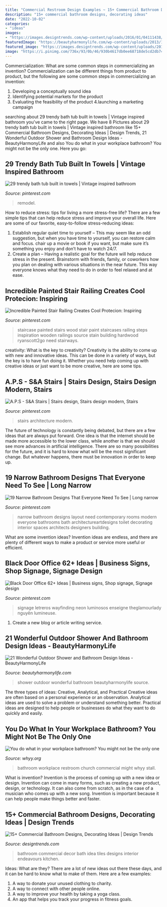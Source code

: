 ```yaml
---
title: "Commercial Restroom Design Examples ~ 15+ Commercial Bathroom Designs, Decorating Ideas"
description: "15+ commercial bathroom designs, decorating ideas"
date: "2022-10-02"
categories:
- "ideas"
images:
- "https://images.designtrends.com/wp-content/uploads/2016/01/04111438/Beautiful-Commercial-Bathroom-Decor-Idea.jpg"
featuredImage: "https://beautyharmonylife.com/wp-content/uploads/2013/10/4f4b317fb94ab.jpg"
featured_image: "https://images.designtrends.com/wp-content/uploads/2016/01/04111438/Beautiful-Commercial-Bathroom-Decor-Idea.jpg"
image: "https://i.pinimg.com/736x/93/0b/46/930b4617db0ee68718de5cd2db744782.jpg"
---
```



Commercialization: What are some common steps in commercializing an invention?
Commercialization can be different things from product to product, but the following are some common steps in commercializing an invention:
1. Developing a conceptually sound idea 
2. Identifying potential markets for the product 
3. Evaluating the feasibility of the product 
4.launching a marketing campaign 

	

		
searching about 29 trendy bath tub built in towels | Vintage inspired bathroom you've came to the right page. We have 8 Pictures about 29 trendy bath tub built in towels | Vintage inspired bathroom like 15+ Commercial Bathroom Designs, Decorating Ideas | Design Trends, 21 Wonderful Outdoor Shower and Bathroom Design Ideas - BeautyHarmonyLife and also You do what in your workplace bathroom? You might not be the only one. Here you go:
		
    
## 29 Trendy Bath Tub Built In Towels | Vintage Inspired Bathroom

<img loading=lazy src="https://i.pinimg.com/736x/93/0b/46/930b4617db0ee68718de5cd2db744782.jpg" onerror="this.onerror=null;this.src='https://tse4.mm.bing.net/th?id=OIP._WQZnFU7h5cwQr31wv8LWwAAAA&amp;pid=15.1';" alt="29 trendy bath tub built in towels | Vintage inspired bathroom">

_Source: pinterest.com_

>remodel. 

	

How to reduce stress: tips for living a more stress-free life?
There are a few simple tips that can help reduce stress and improve your overall life. Here are some of our favorite, easy-to-follow stress-reducing ideas: 
1. Establish regular quiet time to yourself – This may seem like an odd suggestion, but when you have time to yourself, you can restore calm and focus. chair up a movie or book if you want, but make sure it’s something you enjoy and don’t have to watch 24/7. 
2. Create a plan – Having a realistic goal for the future will help reduce stress in the present. Brainstorm with friends, family, or coworkers how you plan on dealing with various situations in the near future. This way everyone knows what they need to do in order to feel relaxed and at ease. 

    
## Incredible Painted Stair Railing Creates Cool Protecion: Inspiring

<img loading=lazy src="https://i.pinimg.com/736x/79/1a/f1/791af1bae87398daea98abae55ece53d--painted-stair-railings-wood-staircase.jpg" onerror="this.onerror=null;this.src='https://tse1.mm.bing.net/th?id=OIP.79fRIyd1CAXT-STm6sbRHwHaJ3&amp;pid=15.1';" alt="Incredible Painted Stair Railing Creates Cool Protecion: Inspiring">

_Source: pinterest.com_

>staircase painted stairs wood stair paint staircases railing steps inspiration wooden railings source stain building hardwood ryanscott2go need stairways. 

	

creativity: What is the key to creativity?
Creativity is the ability to come up with new and innovative ideas. This can be done in a variety of ways, but the key is to have fun doing it. Whether you need help coming up with creative ideas or just want to be more creative, here are some tips.

    
## A.P.S - S&amp;A Stairs | Stairs Design, Stairs Design Modern, Stairs

<img loading=lazy src="https://i.pinimg.com/736x/78/81/39/788139c59b40828f2eadfed383632da1.jpg" onerror="this.onerror=null;this.src='https://tse4.mm.bing.net/th?id=OIP.P7AuJMaeMDTyVVZJd2yfWQHaLH&amp;pid=15.1';" alt="A.P.S - S&amp;A Stairs | Stairs design, Stairs design modern, Stairs">

_Source: pinterest.com_

>stairs architecture modern. 

	

The future of technology is constantly being debated, but there are a few ideas that are always put forward. One idea is that the internet should be made more accessible to the lower class, while another is that we should see more advances in artificial intelligence. There are so many possibilities for the future, and it is hard to know what will be the most significant change. But whatever happens, there must be innovation in order to keep up.

    
## 19 Narrow Bathroom Designs That Everyone Need To See | Long Narrow

<img loading=lazy src="https://i.pinimg.com/736x/70/4d/c5/704dc5d329eeda9f246f8a7a89112bb1--narrow-bathroom-designs-small-long-bathroom-ideas.jpg" onerror="this.onerror=null;this.src='https://tse2.mm.bing.net/th?id=OIP.U_vYmpo5g9M49hgdAFJKigAAAA&amp;pid=15.1';" alt="19 Narrow Bathroom Designs That Everyone Need To See | Long narrow">

_Source: pinterest.com_

>narrow bathroom designs layout need contemporary rooms modern everyone bathrooms bath architectureartdesigns toilet decorating interior spaces architects designers building. 

	

What are some invention ideas?
Invention ideas are endless, and there are plenty of different ways to make a product or service more useful or efficient.

    
## Black Door Office 62+ Ideas | Business Signs, Shop Signage, Signage Design

<img loading=lazy src="https://i.pinimg.com/736x/ca/6b/11/ca6b1196567c7554d04648df2146372d.jpg" onerror="this.onerror=null;this.src='https://tse1.mm.bing.net/th?id=OIP.NT4n1L_NOC6gdWUcTEaPWwAAAA&amp;pid=15.1';" alt="Black Door Office 62+ Ideas | Business signs, Shop signage, Signage design">

_Source: pinterest.com_

>signage letreros wayfinding neon luminosos enseigne theglamourlady nguyên lumineuse. 

	

1. Create a new blog or article writing service.

    
## 21 Wonderful Outdoor Shower And Bathroom Design Ideas - BeautyHarmonyLife

<img loading=lazy src="https://beautyharmonylife.com/wp-content/uploads/2013/10/4f4b317fb94ab.jpg" onerror="this.onerror=null;this.src='https://tse3.mm.bing.net/th?id=OIP.hkbEkrtD6laufFW0J3wJYQHaLI&amp;pid=15.1';" alt="21 Wonderful Outdoor Shower and Bathroom Design Ideas - BeautyHarmonyLife">

_Source: beautyharmonylife.com_

>shower outdoor wonderful bathroom beautyharmonylife source. 

	

The three types of ideas: Creative, Analytical, and Practical
Creative ideas are often based on a personal experience or an observation. Analytical ideas are used to solve a problem or understand something better. Practical ideas are designed to help people or businesses do what they want to do quickly and easily.

    
## You Do What In Your Workplace Bathroom? You Might Not Be The Only One

<img loading=lazy src="https://whyy.org/wp-content/uploads/2017/07/bathroom1200-1-768x432.jpg" onerror="this.onerror=null;this.src='https://tse4.mm.bing.net/th?id=OIP.ILgRXAdWY7jooX7oUQoZdwHaEK&amp;pid=15.1';" alt="You do what in your workplace bathroom? You might not be the only one">

_Source: whyy.org_

>bathroom workplace restroom church commercial might whyy stall. 

	

What is invention?
Invention is the process of coming up with a new idea or design. Invention can come in many forms, such as creating a new product, design, or technology. It can also come from scratch, as in the case of a musician who comes up with a new song. Invention is important because it can help people make things better and faster.

    
## 15+ Commercial Bathroom Designs, Decorating Ideas | Design Trends

<img loading=lazy src="https://images.designtrends.com/wp-content/uploads/2016/01/04111438/Beautiful-Commercial-Bathroom-Decor-Idea.jpg" onerror="this.onerror=null;this.src='https://tse3.mm.bing.net/th?id=OIP.w4N5xfhGZHlzNmflURwNmgHaE7&amp;pid=15.1';" alt="15+ Commercial Bathroom Designs, Decorating Ideas | Design Trends">

_Source: designtrends.com_

>bathroom commercial decor bath idea tiles designs interior endeavours kitchen. 

	

Ideas: What are they?
There are a lot of new ideas out there these days, and it can be hard to know what to make of them. Here are a few examples:
1. A way to donate your unused clothing to charity.
2. A way to connect with other people online.
3. A way to improve your health by taking a yoga class.
4. An app that helps you track your progress in fitness goals.

